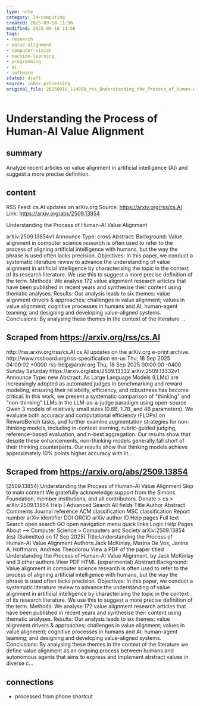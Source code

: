 ```yaml
---
type: note
category: 24-computing
created: 2025-09-18 11:56
modified: 2025-09-18 11:56
tags:
- research
- value alignment
- computer-vision
- machine-learning
- programming
- ai
- software
status: draft
source: inbox_processing
original_file: 20250918_114950_rss_Understanding_the_Process_of_Human-AI_Value_Alignm.txt
---
```



# Understanding the Process of Human-AI Value Alignment

## summary
Analyze recent articles on value alignment in artificial intelligence (AI) and suggest a more precise definition.

## content
RSS Feed: cs.AI updates on arXiv.org
Source: https://arxiv.org/rss/cs.AI
Link: https://arxiv.org/abs/2509.13854

Understanding the Process of Human-AI Value Alignment

arXiv:2509.13854v1 Announce Type: cross Abstract: Background: Value alignment in computer science research is often used to refer to the process of aligning artificial intelligence with humans, but the way the phrase is used often lacks precision. Objectives: In this paper, we conduct a systematic literature review to advance the understanding of value alignment in artificial intelligence by characterising the topic in the context of its research literature. We use this to suggest a more precise definition of the term. Methods: We analyse 172 value alignment research articles that have been published in recent years and synthesise their content using thematic analyses. Results: Our analysis leads to six themes: value alignment drivers & approaches; challenges in value alignment; values in value alignment; cognitive processes in humans and AI; human-agent teaming; and designing and developing value-aligned systems. Conclusions: By analysing these themes in the context of the literature ...

## Scraped from https://arxiv.org/rss/cs.AI
<?xml version='1.0' encoding='UTF-8'?>
<rss xmlns:arxiv="http://arxiv.org/schemas/atom" xmlns:dc="http://purl.org/dc/elements/1.1/" xmlns:atom="http://www.w3.org/2005/Atom" xmlns:content="http://purl.org/rss/1.0/modules/content/" version="2.0">
  <channel>
    <title>cs.AI updates on arXiv.org</title>
    <link>http://rss.arxiv.org/rss/cs.AI</link>
    <description>cs.AI updates on the arXiv.org e-print archive.</description>
    <atom:link href="http://rss.arxiv.org/rss/cs.AI" rel="self" type="application/rss+xml"/>
    <docs>http://www.rssboard.org/rss-specification</docs>
    <language>en-us</language>
    <lastBuildDate>Thu, 18 Sep 2025 04:00:02 +0000</lastBuildDate>
    <managingEditor>rss-help@arxiv.org</managingEditor>
    <pubDate>Thu, 18 Sep 2025 00:00:00 -0400</pubDate>
    <skipDays>
      <day>Sunday</day>
      <day>Saturday</day>
    </skipDays>
    <item>
      <title>Explicit Reasoning Makes Better Judges: A Systematic Study on Accuracy, Efficiency, and Robustness</title>
      <link>https://arxiv.org/abs/2509.13332</link>
      <description>arXiv:2509.13332v1 Announce Type: new 
Abstract: As Large Language Models (LLMs) are increasingly adopted as automated judges in benchmarking and reward modeling, ensuring their reliability, efficiency, and robustness has become critical. In this work, we present a systematic comparison of "thinking" and "non-thinking" LLMs in the LLM-as-a-judge paradigm using open-source Qwen 3 models of relatively small sizes (0.6B, 1.7B, and 4B parameters). We evaluate both accuracy and computational efficiency (FLOPs) on RewardBench tasks, and further examine augmentation strategies for non-thinking models, including in-context learning, rubric-guided judging, reference-based evaluation, and n-best aggregation. Our results show that despite these enhancements, non-thinking models generally fall short of their thinking counterparts. Our results show that thinking models achieve approximately 10% points higher accuracy with lit...


## Scraped from https://arxiv.org/abs/2509.13854
[2509.13854] Understanding the Process of Human-AI Value Alignment Skip to main content We gratefully acknowledge support from the Simons Foundation, member institutions, and all contributors. Donate &gt; cs &gt; arXiv:2509.13854 Help | Advanced Search All fields Title Author Abstract Comments Journal reference ACM classification MSC classification Report number arXiv identifier DOI ORCID arXiv author ID Help pages Full text Search open search GO open navigation menu quick links Login Help Pages About --> Computer Science > Computers and Society arXiv:2509.13854 (cs) [Submitted on 17 Sep 2025] Title:Understanding the Process of Human-AI Value Alignment Authors:Jack McKinlay, Marina De Vos, Janina A. Hoffmann, Andreas Theodorou View a PDF of the paper titled Understanding the Process of Human-AI Value Alignment, by Jack McKinlay and 3 other authors View PDF HTML (experimental) Abstract:Background: Value alignment in computer science research is often used to refer to the process of aligning artificial intelligence with humans, but the way the phrase is used often lacks precision. Objectives: In this paper, we conduct a systematic literature review to advance the understanding of value alignment in artificial intelligence by characterising the topic in the context of its research literature. We use this to suggest a more precise definition of the term. Methods: We analyse 172 value alignment research articles that have been published in recent years and synthesise their content using thematic analyses. Results: Our analysis leads to six themes: value alignment drivers &amp; approaches; challenges in value alignment; values in value alignment; cognitive processes in humans and AI; human-agent teaming; and designing and developing value-aligned systems. Conclusions: By analysing these themes in the context of the literature we define value alignment as an ongoing process between humans and autonomous agents that aims to express and implement abstract values in diverse c...


## connections
- processed from phone shortcut
